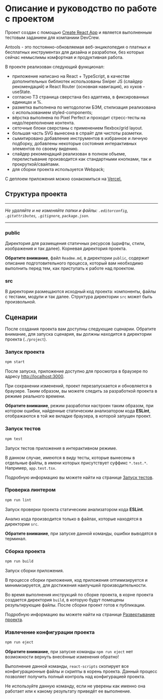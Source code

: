 # Описание и руководство по работе с проектом

Проект создан с помощью [Create React App](https://github.com/facebook/create-react-app) и является выполненным тестовым заданием для компаниии DevCrew.

Antools - это постоянно-обновляемая веб-энциклопедия о платных и бесплатных инструментах для дизайна и разработки, без которых сейчас немыслимы комфортная и продуктивная работа.

В проекте реализован следующий функционал:
 
- приложение написано на React + TypeScript, в качестве дополнительных библиотек использованы Swiper JS (слайдер рекомендаций) и React Router (основная навигация), из хуков - useState.
- согласно ТЗ страница сверстана без адаптива, в фиксированных единицах и %. 
- разметка выполнена по методологии БЭМ, стилизация реализована с использованием styled-components;
- вёрстка выполнена по Pixel Perfect и проходит стресс-тесты на недо/переполнение контента.
- сеточные блоки сверстаны с применением flexbox/grid layout. 
- большая часть SVG вынесена в спрайт для чистоты разметки.
- сымитировано добавление инструментов в избранное и личную подборку, добавлены некоторые состояния интерактивных элементов по своему видению.
- слайдер рекомендаций реализован в полном объеме, перелистывание производится как стандартными кнопками, так и прокруткой/свайпами. 
- для сборки проекта используется Webpack;

С деплоем приложения можно ознакомиться на [Vercel.](https://devcrew-antools-itwaslazyday.vercel.app/)

## Структура проекта

---

_Не удаляйте и не изменяйте папки и файлы:_
_`.editorconfig`, `.gitattributes`, `.gitignore`, `package.json`._

---

### public

Директория для размещения статичных ресурсов (шрифты, стили, изображения и так далее). Корневая директория проекта.

**Обратите внимание**, файл `Readme.md`, в директории `public`, содержит описание подготовительного процесса, который вам необходимо выполнить перед тем, как приступать к работе над проектом.

### src

В директории размещаются исходный код проекта: компоненты, файлы с тестами, модули и так далее. Структура директории `src` может быть произвольной.

## Сценарии

После создания проекта вам доступны следующие сценарии. Обратите внимание, для запуска сценария, вы должны находится в директории проекта (`./project`).

### Запуск проекта

```bash
npm start
```

После запуска, приложение доступно для просмотра в браузере по адресу [http://localhost:3000](http://localhost:3000).

При сохранении изменений, проект перезапускается и обновляется в браузере. Таким образом, вы можете следить за разработкой проекта в режиме реального времени.

**Обратите внимание**, режим разработки настроен таким образом, при котором ошибки, найденные статическим анализатором кода **ESLint**, отображаются в той же вкладке браузера, в которой запущен проект.

### Запуск тестов

```bash
npm test
```

Запуск тестов приложения в интерактивном режиме.

В данном случае, имеются в виду тесты, которые вынесены в отдельные файлы, в имени которых присутствует суффикс `*.test.*`. Например, `app.test.tsx`.

Подробную информацию вы можете найти на странице [Запуск тестов](https://facebook.github.io/create-react-app/docs/running-tests).

### Проверка линтером

```bash
npm run lint
```

Запуск проверки проекта статическим анализатором кода **ESLint**.

Анализ кода производится только в файлах, которые находятся в директории `src`.

**Обратите внимание**, при запуске данной команды, ошибки выводятся в терминал.

### Сборка проекта

```bash
npm run build
```

Запуск сборки приложения.

В процессе сборки приложения, код приложения оптимизируется и минимизируется, для достижения наилучшей производительности.

Во время выполнения инструкций по сборке проекта, в корне проекта создается директория `build`, в которую будут помещены результирующие файлы. После сборки проект готов к публикации.

Подробную информацию вы можете найти на странице [Развертывание проекта](https://facebook.github.io/create-react-app/docs/deployment).

### Извлечение конфигурации проекта

```bash
npm run eject
```

**Обратите внимание**, при запуске команды `npm run eject` нет возможности вернуть внесённые изменения обратно!

Выполнение данной команды, `react-scripts` скопирует все конфигурационные файлы и скрипты в корень проекта. Данный процесс позволяет получить полный контроль над конфигурацией проекта.

Не используйте данную команду, если не уверены как именно она работает или к какому результату приведёт ее выполнение.
